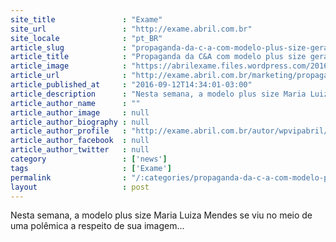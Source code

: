 ```yaml
---
site_title               : "Exame"
site_url                 : "http://exame.abril.com.br"
site_locale              : "pt_BR"
article_slug             : "propaganda-da-c-a-com-modelo-plus-size-gera-polemica"
article_title            : "Propaganda da C&A com modelo plus size gera polêmica"
article_image            : "https://abrilexame.files.wordpress.com/2016/09/size_960_16_9_cea2.png?w=960"
article_url              : "http://exame.abril.com.br/marketing/propaganda-da-c-a-com-modelo-plus-size-gera-polemica/"
article_published_at     : "2016-09-12T14:34:01-03:00"
article_description      : "Nesta semana, a modelo plus size Maria Luiza Mendes se viu no meio de uma polêmica a respeito de sua imagem..."
article_author_name      : ""
article_author_image     : null
article_author_biography : null
article_author_profile   : "http://exame.abril.com.br/autor/wpvipabril/"
article_author_facebook  : null
article_author_twitter   : null
category                 : ['news']
tags                     : ['Exame']
permalink                : "/:categories/propaganda-da-c-a-com-modelo-plus-size-gera-polemica/"
layout                   : post
---
```


Nesta semana, a modelo plus size Maria Luiza Mendes se viu no meio de uma polêmica a respeito de sua imagem...
